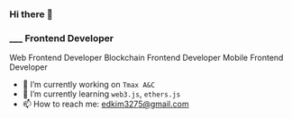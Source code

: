 ### Hi there 👋
### ___ Frontend Developer
Web Frontend Developer
Blockchain Frontend Developer
Mobile Frontend Developer

- 🔭 I’m currently working on `Tmax A&C`
- 🌱 I’m currently learning `web3.js`, `ethers.js`
- 📫 How to reach me: edkim3275@gmail.com
  
<!--
**edkim3275/edkim3275** is a ✨ _special_ ✨ repository because its `README.md` (this file) appears on your GitHub profile.

Here are some ideas to get you started:

- 🔭 I’m currently working on `Tmax A&C`
- 🌱 I’m currently learning `web3.js`, `ethers.js`
- 👯 I’m looking to collaborate on ...
- 🤔 I’m looking for help with ...
- 💬 Ask me about ...
- 📫 How to reach me: ...
- 😄 Pronouns: ...
- ⚡ Fun fact: ...
-->
